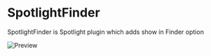 SpotlightFinder
===============

SpotlightFinder is Spotlight plugin which adds show in Finder option

![Preview](https://raw.githubusercontent.com/jcavar/SpotlightFinder/master/preview.png)
